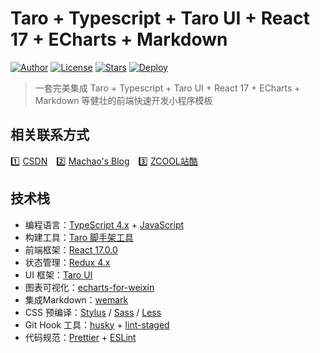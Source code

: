 # Taro + Typescript + Taro UI + React 17 + ECharts + Markdown

[![Author](https://img.shields.io/badge/author-XPoet-orange.svg)](https://github.com/machao07)
[![License](https://img.shields.io/github/license/XPoet/vite-vue3-starter.svg)](https://github.com/machao07/front-end-technology-app)
[![Stars](https://img.shields.io/github/stars/XPoet/vite-vue3-starter)](https://github.com/machao07/front-end-technology-app)
[![Deploy](https://github.com/XPoet/vite-vue3-starter/workflows/deploy/badge.svg)](https://github.com/machao07/front-end-technology-app)
<!-- [![JavaScript Style Guide](https://img.shields.io/badge/code_style-Airbnb-hotpink.svg)]() -->

> 一套完美集成 Taro + Typescript + Taro UI + React 17 + ECharts + Markdown 等健壮的前端快速开发小程序模板

## 相关联系方式

1️⃣&nbsp;[CSDN](https://blog.csdn.net/weixin_43924228)&emsp;2️⃣&nbsp;[Machao's Blog](https://machao07.github.io/)&emsp;3️⃣&nbsp;[ZCOOL站酷](https://machao07.zcool.com.cn/)

## 技术栈

- 编程语言：[TypeScript 4.x](https://www.typescriptlang.org/zh/) + [JavaScript](https://www.javascript.com/)
- 构建工具：[Taro 脚手架工具](https://taro-docs.jd.com/taro/docs/cli/)
- 前端框架：[React 17.0.0](https://react.docschina.org/docs/getting-started.html)
- 状态管理：[Redux 4.x](https://www.redux.org.cn/)
- UI 框架：[Taro UI](https://taro-ui.jd.com/#/docs/quickstart)
- 图表可视化：[echarts-for-weixin](https://github.com/ecomfe/echarts-for-weixin)
- 集成Markdown：[wemark](https://github.com/TooBug/wemark)
- CSS 预编译：[Stylus](https://stylus-lang.com/) / [Sass](https://sass.bootcss.com/documentation) / [Less](http://lesscss.cn/)
- Git Hook 工具：[husky](https://typicode.github.io/husky/#/) + [lint-staged](https://github.com/okonet/lint-staged)
- 代码规范：[Prettier](https://prettier.io/) + [ESLint](https://eslint.org/)
